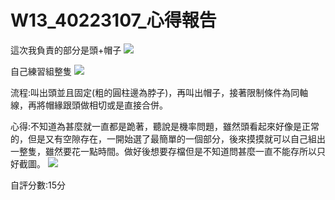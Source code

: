 # W13_40223107_心得報告

這次我負責的部分是頭+帽子
![](https://copy.com/RWYOFFZhSZhsnT7M)

自己練習組整隻
![](https://copy.com/fmxmtvUwwX08Ohnj)

流程:叫出頭並且固定(粗的圓柱邊為脖子)，再叫出帽子，接著限制條件為同軸線，再將帽緣跟頭做相切或是直接合併。

心得:不知道為甚麼就一直都是跪著，聽說是機率問題，雖然頭看起來好像是正常的，但是又有空隙存在，一開始選了最簡單的一個部分，後來摸摸就可以自己組出一整隻，雖然要花一點時間。做好後想要存檔但是不知道問甚麼一直不能存所以只好截圖。
![](https://copy.com/MZ3uZkpIEvNqslt0)

自評分數:15分

